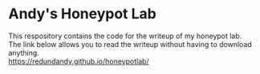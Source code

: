 # Andy's Honeypot Lab

This respository contains the code for the writeup of my honeypot lab.  
The link below allows you to read the writeup without having to download anything.  
https://redundandy.github.io/honeypotlab/